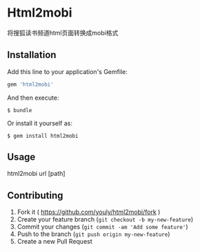 # Html2mobi

将搜狐读书频道html页面转换成mobi格式

## Installation

Add this line to your application's Gemfile:

```ruby
gem 'html2mobi'
```

And then execute:

    $ bundle

Or install it yourself as:

    $ gem install html2mobi

## Usage

html2mobi url [path]

## Contributing

1. Fork it ( https://github.com/youly/html2mobi/fork )
2. Create your feature branch (`git checkout -b my-new-feature`)
3. Commit your changes (`git commit -am 'Add some feature'`)
4. Push to the branch (`git push origin my-new-feature`)
5. Create a new Pull Request
